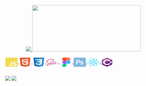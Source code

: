 <!--<div align="center">
  <a href="https://github.com/hxEdoMiranda">
  <img height="180em" src="https://github-readme-stats.vercel.app/api?username=hxEdoMiranda&show_icons=true&theme=tokyonight&include_all_commits=true&count_private=true"/>
  <img height="180em" src="https://github-readme-stats.vercel.app/api/top-langs/?username=hxEdoMiranda&layout=compact&langs_count=7&theme=tokyonight"/>
</div>
  
  <div align="center">
  <a href="https://github.com/hxEdoMiranda">
  <img height="180em" src="https://github-readme-stats.vercel.app/api?username=hxEdoMiranda&show_icons=true&theme=dracula&include_all_commits=true&count_private=true"/>
  <img height="180em" src="https://github-readme-stats.vercel.app/api/top-langs/?username=hxEdoMiranda&layout=compact&langs_count=7&theme=dracula"/>
</div>-->

<div align="center">
  <a href="https://github.com/hxEdoMiranda">
  <img height="180em" src="https://github-readme-stats.vercel.app/api?username=hxEdoMiranda&show_icons=true&theme=dracula&include_all_commits=true&count_private=true"/>
  <img width="350em"height="150em" src="https://github-readme-stats.vercel.app/api/top-langs/?username=hxEdoMiranda&layout=compact&langs_count=7&theme=dracula"/>
</div>
  
  
<div style="display: inline_block"><br>
  <img align="center" alt="Edo-Js" height="30" width="40" src="https://raw.githubusercontent.com/devicons/devicon/master/icons/javascript/javascript-plain.svg">    
  <img align="center" alt="Edo-HTML" height="30" width="40" src="https://raw.githubusercontent.com/devicons/devicon/master/icons/html5/html5-original.svg">
  <img align="center" alt="Edo-CSS" height="30" width="40" src="https://raw.githubusercontent.com/devicons/devicon/master/icons/css3/css3-original.svg">
  <img align="center" alt="Edo-SCSS" height="30" width="40" src="https://raw.githubusercontent.com/devicons/devicon/master/icons/sass/sass-original.svg" />
    <img align="center" alt="Edo-Figma" height="30" width="40" src="https://raw.githubusercontent.com/devicons/devicon/master/icons/figma/figma-original.svg" />
    <img align="center" alt="Edo-PhotoShop" height="30" width="40" src="https://raw.githubusercontent.com/devicons/devicon/master/icons/photoshop/photoshop-plain.svg" />
   <img align="center" alt="Edo-React" height="30" width="40" src="https://raw.githubusercontent.com/devicons/devicon/master/icons/react/react-original.svg">
  <img align="center" alt="Edo-Csharp" height="30" width="40" src="https://raw.githubusercontent.com/devicons/devicon/master/icons/csharp/csharp-original.svg">

</div>
  
  ##
 
<div> 
  <a href="" target="_blank"><img src="https://img.shields.io/badge/-Instagram-%23E4405F?style=for-the-badge&logo=instagram&logoColor=white" target="_blank"></a>
  <a href="" target="_blank"><img src="https://img.shields.io/badge/-LinkedIn-%230077B5?style=for-the-badge&logo=linkedin&logoColor=white" target="_blank"></a> 
 
  <!--![Snake animation](https://github.com/name/name/blob/output/github-contribution-grid-snake.svg)-->
 
</div>
